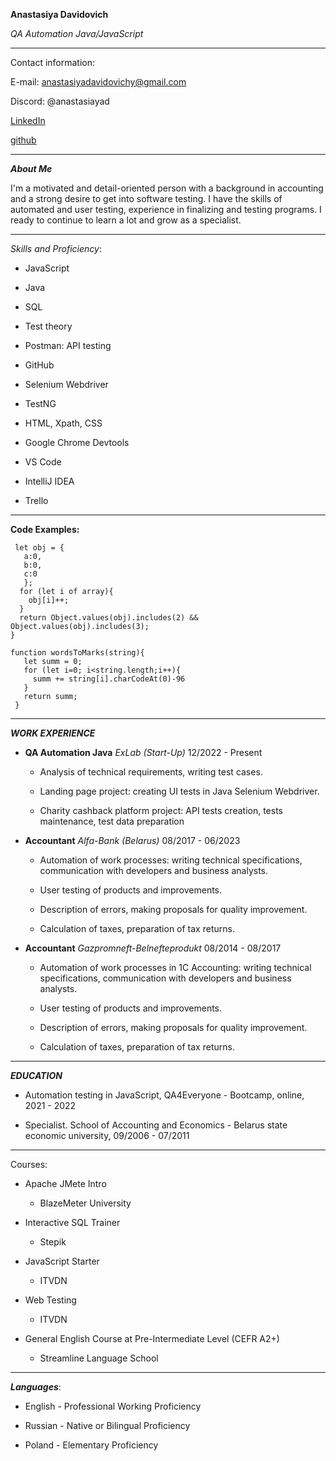 **Anastasiya Davidovich**

*QA Automation Java/JavaScript*


**********************************************************

Contact information:

E-mail: anastasiyadavidovichy@gmail.com

Discord: @anastasiayad

[LinkedIn](https://www.linkedin.com/in/anastasiya-davidovich-b09788ba/)

[github](https://github.com/AnastasiyaDavidovich)


----------------------------------------

***About Me***

I'm a motivated and detail-oriented person with a background in accounting and a strong desire to get
into software testing. I have the skills of automated and user testing, experience in finalizing and testing
programs. I ready to continue to learn a lot and grow as a specialist.

--------------------------------------

*Skills and Proficiency*:

* JavaScript 

* Java 

* SQL

* Test theory 

* Postman: API testing

* GitHub 

* Selenium Webdriver

* TestNG

* HTML, Xpath, CSS
 
* Google Chrome Devtools 

* VS Code 

* IntelliJ IDEA

* Trello

---------------------------------

**Code Examples:**

```function checkThreeAndTwo(array) {
 let obj = {
   a:0,
   b:0,
   c:0
   };
  for (let i of array){
    obj[i]++;
  }
  return Object.values(obj).includes(2) && Object.values(obj).includes(3);
}

function wordsToMarks(string){
   let summ = 0;
   for (let i=0; i<string.length;i++){
     summ += string[i].charCodeAt(0)-96
   }
   return summ;
 }
```
----------------------------------------

***WORK EXPERIENCE***

* **QA Automation Java** 
*ExLab (Start-Up)* 
12/2022 - Present

    - Analysis of technical requirements, writing test cases. 

    - Landing page project: creating UI tests in Java Selenium Webdriver. 

    - Charity cashback platform project: API tests creation, tests maintenance, test data preparation



* **Accountant**
*Alfa-Bank (Belarus)* 
08/2017 - 06/2023

    - Automation of work processes: writing technical specifications, communication with developers and business analysts. 

    - User testing of products and improvements. 

    - Description of errors, making proposals for quality improvement. 

    - Calculation of taxes, preparation of tax returns.



* **Accountant**
*Gazpromneft-Belnefteprodukt* 
08/2014 - 08/2017

    - Automation of work processes in 1C Accounting: writing technical specifications, communication with developers and business analysts. 

    - User testing of products and improvements. 

    - Description of errors, making proposals for quality improvement. 

    - Calculation of taxes, preparation of tax returns.

----------------------------------------------------------

***EDUCATION***

- Automation testing in JavaScript, 
QA4Everyone - Bootcamp, online, 
2021 - 2022

- Specialist. School of Accounting and Economics - Belarus state economic university, 
09/2006 - 07/2011

-----------------------------------------------------------

Courses:

+ Apache JMete Intro

    - BlazeMeter University

+ Interactive SQL Trainer

    - Stepik

+ JavaScript Starter

    - ITVDN

+ Web Testing

    - ITVDN

+ General English Course at Pre-Intermediate Level (CEFR A2+)

    - Streamline Language School

--------------------------------------------------------------------

***Languages***:

* English - Professional Working Proficiency

* Russian - Native or Bilingual Proficiency

* Poland - Elementary Proficiency

